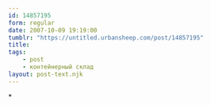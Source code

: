 ```yaml
---
id: 14857195
form: regular
date: 2007-10-09 19:19:00
tumblr: "https://untitled.urbansheep.com/post/14857195"
title:
tags:
    - post
    - контейнерный склад
layout: post-text.njk
---
```


<p>*</p>

